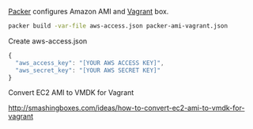 [Packer](http://packer.io/) configures Amazon AMI and [Vagrant](https://www.vagrantup.com) box.

```bash
packer build -var-file aws-access.json packer-ami-vagrant.json
```

Create aws-access.json

```javascript
{
  "aws_access_key": "[YOUR AWS ACCESS KEY]",
  "aws_secret_key": "[YOUR AWS SECRET KEY]"
}
```

Convert EC2 AMI to VMDK for Vagrant

http://smashingboxes.com/ideas/how-to-convert-ec2-ami-to-vmdk-for-vagrant
